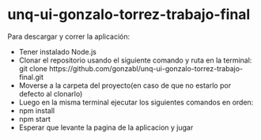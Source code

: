 # unq-ui-gonzalo-torrez-trabajo-final

Para descargar y correr la aplicación:
<ul>
   <li>Tener instalado Node.js</li>
   <li>Clonar el repositorio usando el siguiente comando y ruta en la terminal: git clone https://github.com/gonzabl/unq-ui-gonzalo-torrez-trabajo-final.git</li>
   <li>Moverse a la carpeta del proyecto(en caso de que no estarlo por defecto al clonarlo)</li>
   <li>Luego en la misma terminal ejecutar los siguientes comandos en orden:</li>
   <li>npm install</li>
   <li>npm start</li>
   <li>Esperar que levante la pagina de la aplicacion y jugar</li>
</ul>
